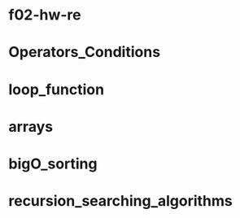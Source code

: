 # f02-hw-re

# Operators_Conditions

# loop_function

# arrays

# bigO_sorting

# recursion_searching_algorithms


